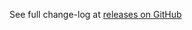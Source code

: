 See full change-log at [releases on GitHub](https://github.com/VeliovGroup/ostrio-analytics/releases)